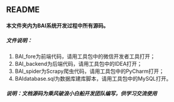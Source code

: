 ## README

#### 本文件夹内为BAI系统开发过程中所有源码。

##### 文件说明：

1. BAI_fore为前端代码，请用工具包中的微信开发者工具打开；
2. BAI_backend为后端代码，请用工具包中的IDEA打开；
3. BAI_spider为Scrapy爬虫代码，请用工具包中的PyCharm打开；
4. BAIdatabase.sql为数据库建库脚本，请用工具包中的MySQL打开。



##### 说明：文档源码为乘风破浪小白船开发团队编写，供学习交流使用